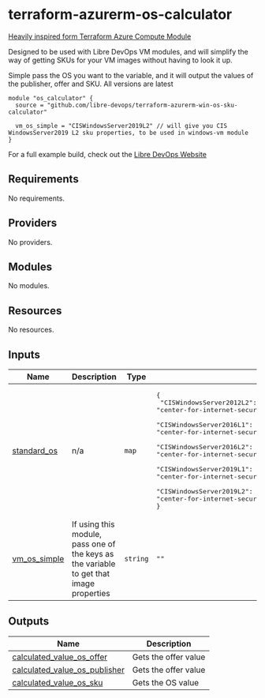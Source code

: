 # terraform-azurerm-os-calculator
[Heavily inspired form Terraform Azure Compute Module](https://github.com/Azure/terraform-azurerm-compute)

Designed to be used with Libre DevOps VM modules, and will simplify the way of getting SKUs for your VM images without having to look it up.

Simple pass the OS you want to the variable, and it will output the values of the publisher, offer and SKU.  All versions are latest

```hcl
module "os_calculator" {
  source = "github.com/libre-devops/terraform-azurerm-win-os-sku-calculator"

  vm_os_simple = "CISWindowsServer2019L2" // will give you CIS WindowsServer2019 L2 sku properties, to be used in windows-vm module
}
```

For a full example build, check out the [Libre DevOps Website](https://www.libredevops.org/quickstart/utils/terraform/using-lbdo-tf-modules-example.html)

## Requirements

No requirements.

## Providers

No providers.

## Modules

No modules.

## Resources

No resources.

## Inputs

| Name | Description | Type | Default | Required |
|------|-------------|------|---------|:--------:|
| <a name="input_standard_os"></a> [standard\_os](#input\_standard\_os) | n/a | `map` | <pre>{<br>  "CISWindowsServer2012L2": "center-for-internet-security-inc,cis-windows-server-2012-r2-v2-2-1-l2,cis-ws2012-r2-l2",<br>  "CISWindowsServer2016L1": "center-for-internet-security-inc,cis-windows-server-2016-v1-0-0-l1,cis-ws2016-l1",<br>  "CISWindowsServer2016L2": "center-for-internet-security-inc,cis-windows-server-2016-v1-0-0-l2,cis-ws2016-l2",<br>  "CISWindowsServer2019L1": "center-for-internet-security-inc,cis-windows-server-2019-v1-0-0-l1,cis-ws2019-l1",<br>  "CISWindowsServer2019L2": "center-for-internet-security-inc,cis-windows-server-2019-v1-0-0-l2,cis-ws2019-l2"<br>}</pre> | no |
| <a name="input_vm_os_simple"></a> [vm\_os\_simple](#input\_vm\_os\_simple) | If using this module, pass one of the keys as the variable to get that image properties | `string` | `""` | no |

## Outputs

| Name | Description |
|------|-------------|
| <a name="output_calculated_value_os_offer"></a> [calculated\_value\_os\_offer](#output\_calculated\_value\_os\_offer) | Gets the offer value |
| <a name="output_calculated_value_os_publisher"></a> [calculated\_value\_os\_publisher](#output\_calculated\_value\_os\_publisher) | Gets the offer value |
| <a name="output_calculated_value_os_sku"></a> [calculated\_value\_os\_sku](#output\_calculated\_value\_os\_sku) | Gets the OS value |
